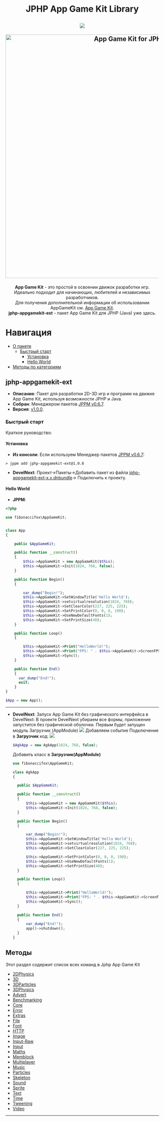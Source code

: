 <h1 align="center">JPHP App Game Kit Library</h1>
<h2 align="center">

<img src="https://img.shields.io/badge/made%20by-FibonacciFox-blue.svg" >

<!--lint disable no-literal-urls-->
<p align="center">
  <a href="https://github.com/FibonacciFox/jphp-appgamekit-ext">
    <img
      alt="App Game Kit for JPHP"
      src="https://dl.dropboxusercontent.com/s/9tyzk5e4iaa9ay7/Game%20Engine.svg?dl=0"
      width="800"
    />
  </a>
</p>
 
</h2>

<p align="center">
<b>App Game Kit</b> - это простой в освоении движок разработки игр.<br> 
Идеально подходит для начинающих, любителей и независимых разработчиков.<br>
Для получения дополнительной информации об использовании AppGameKit см. <a href="https://www.appgamekit.com/">App Game Kit</a>.<br>
<b>jphp-appgamekit-ext</b> - пакет App Game Kit для JPHP (Java) уже здесь.
</p>

# Навигация

- [О пакете](#jphp-appgamekit-ext)
  - [Быстрый старт](#быстрый-старт)
    - [Установка](#установка)
    - [Hello World](#hello-world)
- [Методы по категориям](#методы)

## jphp-appgamekit-ext

- **Описание**: Пакет для разработки 2D-3D игр и программ на движке App Game Kit, используя возможности JPHP и Java.
- **Собран**: Менеджером пакетов [JPPM v0.6.7](https://github.com/jphp-group/jphp/releases).
- **Версия**: [v1.0.0](https://github.com/FibonacciFox/jphp-appgamekit-ext).

### Быстрый старт

Краткое руководство:

#### Установка

- **Из консоли**: Если используем Менеджер пакетов [JPPM v0.6.7](https://github.com/jphp-group/jphp/releases):

```console
> jppm add jphp-appgamekit-ext@1.0.0
```

- **DevelNext**: Проект->Пакеты->Добавить пакет из файла [jphp-appgamekit-ext-x.x.dnbundle](https://github.com/FibonacciFox/jphp-appgamekit-ext/releases)->
  Подключить к проекту.

#### Hello World

- **JPPM**:

```php
<?php

use fibonaccifox\AppGameKit;


class App
{

    public $AppGameKit;

    public function __construct()
    {
        $this->AppGameKit = new AppGameKit($this);
        $this->AppGameKit->Init(1024, 768, false);
    }

    public function Begin()
    {

        var_dump("Begin!");
        $this->AppGameKit->SetWindowTitle('Hello World');
        $this->AppGameKit->setvirtualresolution(1024, 768);
        $this->AppGameKit->SetClearColor(227, 225, 225);
        $this->AppGameKit->SetPrintColor(0, 0, 0, 190);
        $this->AppGameKit->UseNewDefaultFonts(1);
        $this->AppGameKit->SetPrintSize(40);
    }

    public function Loop()
    {

        $this->AppGameKit->Print("HelloWorld!");
        $this->AppGameKit->Print("FPS: " . $this->AppGameKit->ScreenFPS());
        $this->AppGameKit->Sync();
    }

    public function End()
    {
      var_dump("End!");
      exit;
    }
}

$App = new App();

```

---

- **DevelNext**:
  Запуск App Game Kit без графического интерфейса в DevelNext:
  В проекте DevelNext убираем все формы, приложение запустится без графической оболочки. Первым будет запущен модуль Загрузчик (AppModule)
  <img src="https://tssaltan.top/files/2017/01/appmodule.png" >
  Добавляем событие Подключение в <b>Загрузчик</b> код:
  <img src="https://dl.dropboxusercontent.com/s/fgnbacg8jjdo7zb/add%20m.png?dl=0" >

  ```php
  $AgkApp = new AgkApp(1024, 768, false);
  ```

  Добавить класс в <b>Загрузчик(AppModule)</b>

  ```php
  use fibonaccifox\AppGameKit;

  class AgkApp
  {

    public $AppGameKit;

    public function __construct()
    {
        $this->AppGameKit = new AppGameKit($this);
        $this->AppGameKit->Init(1024, 768, false);
    }

    public function Begin()
    {

        var_dump("Begin!");
        $this->AppGameKit->SetWindowTitle('Hello World');
        $this->AppGameKit->setvirtualresolution(1024, 768);
        $this->AppGameKit->SetClearColor(227, 225, 225);

        $this->AppGameKit->SetPrintColor(0, 0, 0, 190);
        $this->AppGameKit->UseNewDefaultFonts(1);
        $this->AppGameKit->SetPrintSize(40);
    }

    public function Loop()
    {

        $this->AppGameKit->Print("HelloWorld!");
        $this->AppGameKit->Print("FPS: " . $this->AppGameKit->ScreenFPS());
        $this->AppGameKit->Sync();
    }

    public function End()
    {
        var_dump("End!");
        app()->shutdown();
    }
  }
  ```

## Методы

Этот раздел содержит список всех команд в Jphp App Game Kit

- [2DPhysics](docs/categories/2DPhysics.md)
- [3D](docs/categories/3D.md)
- [3DParticles](docs/categories/3DParticles.md)
- [3DPhysics](docs/categories/3DPhysics.md)
- [Advert](docs/categories/Advert.md)
- [Benchmarking](docs/categories/Benchmarking.md)
- [Core](docs/categories/Core.md)
- [Error](docs/categories/Error.md)
- [Extras](docs/categories/Extras.md)
- [File](docs/categories/File.md)
- [Font](docs/categories/Font.md)
- [HTTP](docs/categories/HTTP.md)
- [Image](docs/categories/Image.md)
- [Input-Raw](docs/categories/Input-Raw.md)
- [Input](docs/categories/Input.md)
- [Maths](docs/categories/Maths.md)
- [Memblock](docs/categories/Memblock.md)
- [Multiplayer](docs/categories/Multiplayer.md)
- [Music](docs/categories/Music.md)
- [Particles](docs/categories/Particles.md)
- [Skeleton](docs/categories/Skeleton.md)
- [Sound](docs/categories/Sound.md)
- [Sprite](docs/categories/Sprite.md)
- [Text](docs/categories/Text.md)
- [Time](docs/categories/Time.md)
- [Tweening](docs/categories/Tweening.md)
- [Video](docs/categories/Video.md)

---
